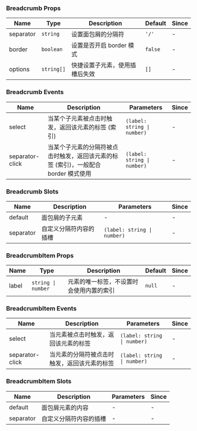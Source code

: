 ### Breadcrumb Props

| Name      | Type    | Description                     | Default | Since |
| --------- | ------- | ------------------------ | ------ | --- |
| separator | `string`  | 设置面包屑的分隔符       | `'/'`    | - |
| border    | `boolean` | 设置是否开启 border 模式 | `false`  | - |
| options | `string[]` | 快捷设置子元素，使用插槽后失效 | `[]` | - |

### Breadcrumb Events

| Name               | Description                                                                                | Parameters  | Since |
| ------------------ | ----------------------------------------------------------------------------------- | ----- | --- |
| select          | 当某个子元素被点击时触发，返回该元素的标签 (索引)                                   | `(label: string \| number)` | - |
| separator-click | 当某个子元素的分隔符被点击时触发，返回该元素的标签 (索引)，一般配合 border 模式使用 | `(label: string \| number)` | - |

### Breadcrumb Slots

| Name      | Description                   | Parameters  | Since |
| --------- | ---------------------- | --- | --- |
| default   | 面包屑的子元素         | - | - |
| separator | 自定义分隔符内容的插槽 | `(label: string \| number)` | - |

### BreadcrumbItem Props

| Name  | Type             | Description                                     | Default | Since |
| ----- | ---------------- | ---------------------------------------- | ------ | --- |
| label | `string \| number` | 元素的唯一标签，不设置时会使用内置的索引 | `null`   | - |

### BreadcrumbItem Events

| Name               | Description                                         | Parameters  | Since |
| ------------------ | -------------------------------------------- | ----- | --- |
| select          | 当元素被点击时触发，返回该元素的标签         | `(label: string \| number)` | - |
| separator-click | 当元素的分隔符被点击时触发，返回该元素的标签 | `(label: string \| number)` | - |

### BreadcrumbItem Slots

| Name      | Description                   | Parameters  | Since |
| --------- | ---------------------- | --- | --- |
| default   | 面包屑元素的内容         | - | - |
| separator | 自定义分隔符内容的插槽 | - | - |
